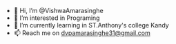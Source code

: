 - 👋 Hi, I’m @VishwaAmarasinghe
- 👀 I’m interested in Programing
- 🌱 I’m currently learning in ST.Anthony's college Kandy
- 📫 Reach me on dvpamarasinghe31@gmail.com

<!---
VishwaAmarasinghe/VishwaAmarasinghe is a ✨ special ✨ repository because its `README.md` (this file) appears on your GitHub profile.
You can click the Preview link to take a look at your changes.
--->
